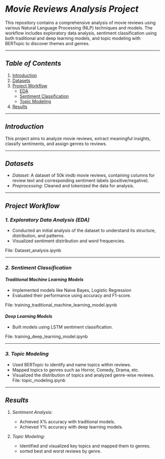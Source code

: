 # *Movie Reviews Analysis Project*  

This repository contains a comprehensive analysis of movie reviews using various Natural Language Processing (NLP) techniques and models. The workflow includes exploratory data analysis, sentiment classification using both traditional and deep learning models, and topic modeling with BERTopic to discover themes and genres.

---

## *Table of Contents*  
1. [Introduction](#introduction)  
2. [Datasets](#datasets)  
3. [Project Workflow](#project-workflow)  
    - [EDA](#1-exploratory-data-analysis-eda)  
    - [Sentiment Classification](#2-sentiment-classification)  
    - [Topic Modeling](#3-topic-modeling)  
5. [Results](#results)  
---

## *Introduction*  
This project aims to analyze movie reviews, extract meaningful insights, classify sentiments, and assign genres to reviews. 

---

## *Datasets*  
- *Dataset:* A dataset of 50k imdb movie reviews, containing columns for review text and corresponding sentiment labels (positive/negative).  
- *Preprocessing:* Cleaned and tokenized the data for analysis.  

---

## *Project Workflow*  

### *1. Exploratory Data Analysis (EDA)*  
- Conducted an initial analysis of the dataset to understand its structure, distribution, and patterns.  
- Visualized sentiment distribution and word frequencies.  

File: Dataset_analysis.ipynb  

---

### *2. Sentiment Classification*  

#### *Traditional Machine Learning Models*  
- Implemented models like Naive Bayes, Logistic Regression  
- Evaluated their performance using accuracy and F1-score.  

File: training_traditional_machine_learning_model.ipynb  

#### *Deep Learning Models*  
- Built models using LSTM sentiment classification.  
  

File: training_deep_learning_model.ipynb  

---

### *3. Topic Modeling*  
- Used BERTopic to identify and name topics within reviews.  
- Mapped topics to genres such as Horror, Comedy, Drama, etc.  
- Visualized the distribution of topics and analyzed genre-wise reviews.
  File: topic_modeling.ipynb   
---
## *Results*  
1. *Sentiment Analysis:*  
   - Achieved X% accuracy with traditional models.  
   - Achieved Y% accuracy with deep learning models.  

2. *Topic Modeling:*  
   - Identified and visualized key topics and mapped them to genres.  
   - sorted best and worst reviews by genre.  
